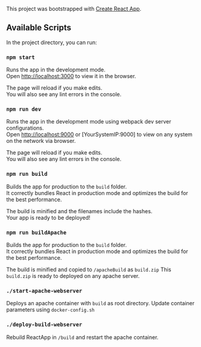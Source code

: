 This project was bootstrapped with [Create React App](https://github.com/facebook/create-react-app).

## Available Scripts

In the project directory, you can run:

### `npm start`

Runs the app in the development mode.<br />
Open [http://localhost:3000](http://localhost:3000) to view it in the browser.

The page will reload if you make edits.<br />
You will also see any lint errors in the console.

### `npm run dev`

Runs the app in the development mode using webpack dev server configurations.<br />
Open [http://localhost:9000](http://localhost:9000) or [YourSystemIP:9000] to view on any system on the network via browser.

The page will reload if you make edits.<br />
You will also see any lint errors in the console.

### `npm run build`

Builds the app for production to the `build` folder.<br />
It correctly bundles React in production mode and optimizes the build for the best performance.

The build is minified and the filenames include the hashes.<br />
Your app is ready to be deployed!


### `npm run buildApache`

Builds the app for production to the `build` folder.<br />
It correctly bundles React in production mode and optimizes the build for the best performance.

The build is minified and copied to `/apacheBuild` as `build.zip`
This `build.zip` is ready to deployed on any apache server.


### `./start-apache-webserver`

Deploys an apache container with `build` as root directory.
Update container parameters using `docker-config.sh`<br />


### `./deploy-build-webserver`

Rebuild ReactApp in `/build` and restart the apache container.<br />